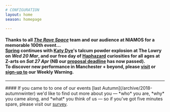 ```yaml
---
# CONFIGURATION
layout: home
season: homepage

---
```

#### Thanks to all [*The Rave Space*](/current/2019-springsummer/dickie) team and our audience at NIAMOS for a memorable 100th event…<br>[Spring](/current/2019-springsummer) continues with [Katy Dye](/current/2019-springsummer/dye)'s talcum powder explosion at The Lowry on *Wed 20 Mar*, and our free day of [Haphazard](/current/2019-haphazard) curiosities for all ages at Z-arts on *Sat 27 Apr* (NB our [proposal deadline](/hab/haphazard) has now passed).<br>To discover new performance in Manchester + beyond, please <a href="http://wordofwarning.posthaven.com" target="_blank">visit</a> or <a href="http://eepurl.com/i_Odb" target="_blank">sign-up to</a> our Weekly Warning.          
<hr>               
#### If you came to to one of our events [last Autumn](/archive/2018-autumnwinter) we'd like to find out more about you — *who* you are, *why* you came along, and *what* you think of us — so if you've got five minutes spare, please visit our <a href="http://research.audiencesurveys.org/s.asp?k=152950990710" target="_blank">survey</a>.
